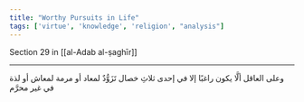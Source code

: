 ```yaml
---
title: "Worthy Pursuits in Life"
tags: ['virtue', 'knowledge', 'religion', "analysis"]
---
```


 Section 29 in [[al-Adab al-ṣaghīr]]

---
وعلى العاقل ألَّا يكون راغبًا إلا في إحدى ثلاثِ خصال تَزَوُّدٌ لمعاد أو مرمة لمعاش أو لذة في غير محرَّم
